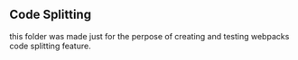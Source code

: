 ## Code Splitting

this folder was made just for the perpose of creating and testing webpacks code splitting feature.